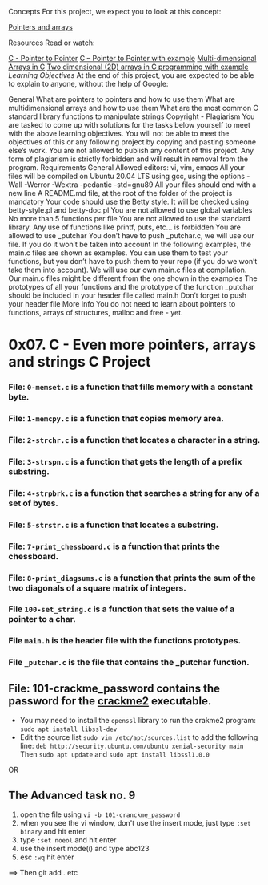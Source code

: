 Concepts
For this project, we expect you to look at this concept:

[Pointers and arrays](https://intranet.alxswe.com/concepts/60)

Resources
Read or watch:

[C - Pointer to Pointer](https://www.tutorialspoint.com/cprogramming/c_pointer_to_pointer.htm)
[C – Pointer to Pointer with example](https://beginnersbook.com/2014/01/c-pointer-to-pointer/)
[Multi-dimensional Arrays in C](https://www.tutorialspoint.com/cprogramming/c_multi_dimensional_arrays.htm)
[Two dimensional (2D) arrays in C programming with example](https://beginnersbook.com/2014/01/2d-arrays-in-c-example/)
*Learning Objectives*
At the end of this project, you are expected to be able to explain to anyone, without the help of Google:

General
What are pointers to pointers and how to use them
What are multidimensional arrays and how to use them
What are the most common C standard library functions to manipulate strings
Copyright - Plagiarism
You are tasked to come up with solutions for the tasks below yourself to meet with the above learning objectives.
You will not be able to meet the objectives of this or any following project by copying and pasting someone else’s work.
You are not allowed to publish any content of this project.
Any form of plagiarism is strictly forbidden and will result in removal from the program.
Requirements
General
Allowed editors: vi, vim, emacs
All your files will be compiled on Ubuntu 20.04 LTS using gcc, using the options -Wall -Werror -Wextra -pedantic -std=gnu89
All your files should end with a new line
A README.md file, at the root of the folder of the project is mandatory
Your code should use the Betty style. It will be checked using betty-style.pl and betty-doc.pl
You are not allowed to use global variables
No more than 5 functions per file
You are not allowed to use the standard library. Any use of functions like printf, puts, etc… is forbidden
You are allowed to use _putchar
You don’t have to push _putchar.c, we will use our file. If you do it won’t be taken into account
In the following examples, the main.c files are shown as examples. You can use them to test your functions, but you don’t have to push them to your repo (if you do we won’t take them into account). We will use our own main.c files at compilation. Our main.c files might be different from the one shown in the examples
The prototypes of all your functions and the prototype of the function _putchar should be included in your header file called main.h
Don’t forget to push your header file
More Info
You do not need to learn about pointers to functions, arrays of structures, malloc and free - yet.
# 0x07. C - Even more pointers, arrays and strings C Project
### File: `0-memset.c` is a function that fills memory with a constant byte.

### File: `1-memcpy.c` is a function that copies memory area.

### File: `2-strchr.c` is a function that locates a character in a string.

### File: `3-strspn.c` is a function that gets the length of a prefix substring.

### File: `4-strpbrk.c` is a function that searches a string for any of a set of bytes.

### File: `5-strstr.c` is a function that locates a substring.

### File: `7-print_chessboard.c` is a function that prints the chessboard.

### File: `8-print_diagsums.c` is a function that prints the sum of the two diagonals of a square matrix of integers.

### File `100-set_string.c` is a function that sets the value of a pointer to a char.

### File `main.h` is the header file with the functions prototypes.

### File `_putchar.c` is the file that contains the _putchar function.

## File: 101-crackme_password contains the password for the [crackme2](https://github.com/holbertonschool/0x06.c) executable.
- You may need to install the `openssl` library to run the crakme2 program: `sudo apt install libssl-dev`
- Edit the source list `sudo vim /etc/apt/sources.list` to add the following line: `deb http://security.ubuntu.com/ubuntu xenial-security main` Then `sudo apt update` and `sudo apt install libssl1.0.0`

OR 

## The Advanced task no. 9
1. open the file using `vi -b 101-cranckme_password`
2. when you see the vi window, don't use the insert mode, just type `:set binary` and hit enter
3. type `:set noeol` and hit enter
4. use the insert mode(i) and type abc123
5. esc `:wq` hit enter

==> Then git add . etc
